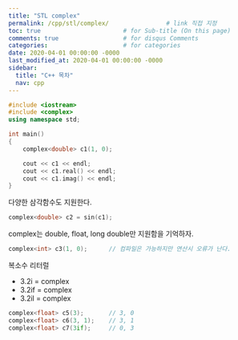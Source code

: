 ```yaml
---
title: "STL complex"
permalink: /cpp/stl/complex/                # link 직접 지정
toc: true                       # for Sub-title (On this page)
comments: true                  # for disqus Comments
categories:                     # for categories
date: 2020-04-01 00:00:00 -0000
last_modified_at: 2020-04-01 00:00:00 -0000
sidebar:
  title: "C++ 목차"
  nav: cpp
---
```


```cpp
#include <iostream>
#include <complex>
using namespace std;

int main()
{
    complex<double> c1(1, 0);

    cout << c1 << endl;
    cout << c1.real() << endl;
    cout << c1.imag() << endl;
}
```

다양한 삼각함수도 지원한다.

```cpp
complex<double> c2 = sin(c1);
```

complex는 double, float, long double만 지원함을 기억하자.

```cpp
complex<int> c3(1, 0);      // 컴파일은 가능하지만 연산시 오류가 난다.
```

복소수 리터럴

* 3.2i = complex<double>
* 3.2if = complex<float>
* 3.2il = complex<long double>

```cpp
complex<float> c5(3);       // 3, 0
complex<float> c6(3, 1);    // 3, 1
complex<float> c7(3if);     // 0, 3
```
